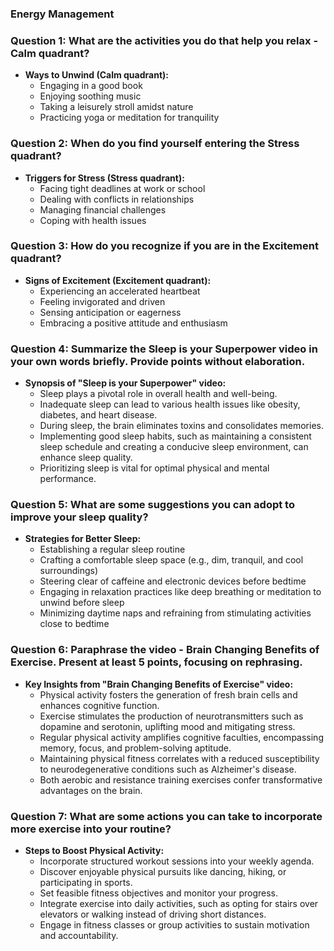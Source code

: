 ### Energy Management
### Question 1: What are the activities you do that help you relax - Calm quadrant?
- **Ways to Unwind (Calm quadrant):**
  - Engaging in a good book
  - Enjoying soothing music
  - Taking a leisurely stroll amidst nature
  - Practicing yoga or meditation for tranquility

### Question 2: When do you find yourself entering the Stress quadrant?
- **Triggers for Stress (Stress quadrant):**
  - Facing tight deadlines at work or school
  - Dealing with conflicts in relationships
  - Managing financial challenges
  - Coping with health issues

### Question 3: How do you recognize if you are in the Excitement quadrant?
- **Signs of Excitement (Excitement quadrant):**
  - Experiencing an accelerated heartbeat
  - Feeling invigorated and driven
  - Sensing anticipation or eagerness
  - Embracing a positive attitude and enthusiasm

### Question 4: Summarize the Sleep is your Superpower video in your own words briefly. Provide points without elaboration.
- **Synopsis of "Sleep is your Superpower" video:**
  - Sleep plays a pivotal role in overall health and well-being.
  - Inadequate sleep can lead to various health issues like obesity, diabetes, and heart disease.
  - During sleep, the brain eliminates toxins and consolidates memories.
  - Implementing good sleep habits, such as maintaining a consistent sleep schedule and creating a conducive sleep environment, can enhance sleep quality.
  - Prioritizing sleep is vital for optimal physical and mental performance.

### Question 5: What are some suggestions you can adopt to improve your sleep quality?
- **Strategies for Better Sleep:**
  - Establishing a regular sleep routine
  - Crafting a comfortable sleep space (e.g., dim, tranquil, and cool surroundings)
  - Steering clear of caffeine and electronic devices before bedtime
  - Engaging in relaxation practices like deep breathing or meditation to unwind before sleep
  - Minimizing daytime naps and refraining from stimulating activities close to bedtime

### Question 6: Paraphrase the video - Brain Changing Benefits of Exercise. Present at least 5 points, focusing on rephrasing.
- **Key Insights from "Brain Changing Benefits of Exercise" video:**
  - Physical activity fosters the generation of fresh brain cells and enhances cognitive function.
  - Exercise stimulates the production of neurotransmitters such as dopamine and serotonin, uplifting mood and mitigating stress.
  - Regular physical activity amplifies cognitive faculties, encompassing memory, focus, and problem-solving aptitude.
  - Maintaining physical fitness correlates with a reduced susceptibility to neurodegenerative conditions such as Alzheimer's disease.
  - Both aerobic and resistance training exercises confer transformative advantages on the brain.

### Question 7: What are some actions you can take to incorporate more exercise into your routine?
- **Steps to Boost Physical Activity:**
  - Incorporate structured workout sessions into your weekly agenda.
  - Discover enjoyable physical pursuits like dancing, hiking, or participating in sports.
  - Set feasible fitness objectives and monitor your progress.
  - Integrate exercise into daily activities, such as opting for stairs over elevators or walking instead of driving short distances.
  - Engage in fitness classes or group activities to sustain motivation and accountability.
